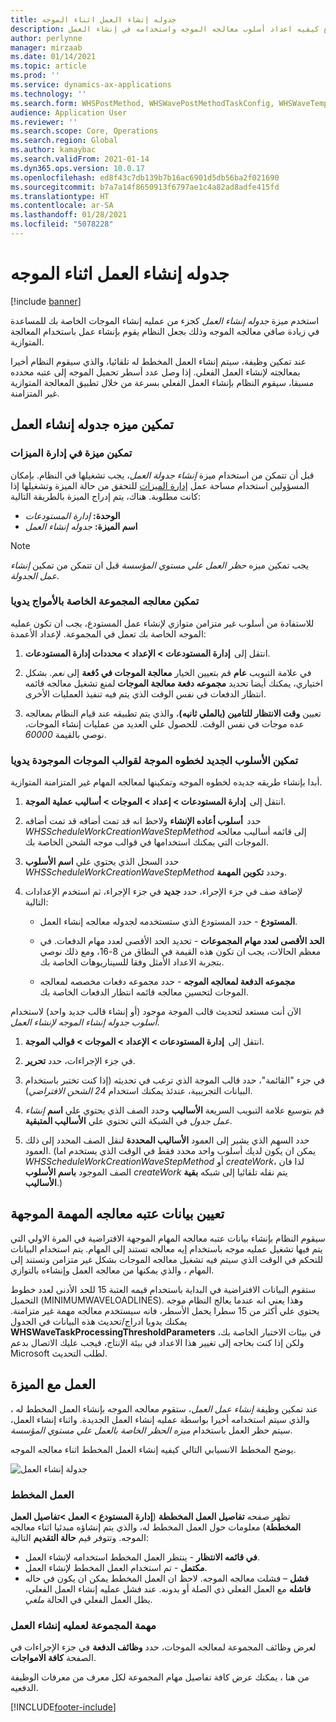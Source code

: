 ```yaml
---
title: جدوله إنشاء العمل اثناء الموجه
description: يوضح هذا الموضوع كيفيه اعداد أسلوب معالجه الموجه واستخدامه في إنشاء العمل.
author: perlynne
manager: mirzaab
ms.date: 01/14/2021
ms.topic: article
ms.prod: ''
ms.service: dynamics-ax-applications
ms.technology: ''
ms.search.form: WHSPostMethod, WHSWavePostMethodTaskConfig, WHSWaveTemplateTable, WHSParameters, WHSWaveTableListPage, WHSWorkTableListPage, WHSWorkTable, BatchJobEnhanced, WHSPlannedWorkOrder
audience: Application User
ms.reviewer: ''
ms.search.scope: Core, Operations
ms.search.region: Global
ms.author: kamaybac
ms.search.validFrom: 2021-01-14
ms.dyn365.ops.version: 10.0.17
ms.openlocfilehash: ed8f43c7db139b7b16ac6901d5db56ba2f021690
ms.sourcegitcommit: b7a7a14f8650913f6797ae1c4a82ad8adfe415fd
ms.translationtype: HT
ms.contentlocale: ar-SA
ms.lasthandoff: 01/28/2021
ms.locfileid: "5078228"
---
```

# <a name="schedule-work-creation-during-wave"></a>جدوله إنشاء العمل اثناء الموجه

[!include [banner](../includes/banner.md)]

استخدم ميزة *جدوله إنشاء العمل* كجزء من عمليه إنشاء الموجات الخاصة بك للمساعدة في زيادة صافي معالجه الموجه وذلك بجعل النظام يقوم بإنشاء عمل باستخدام المعالجة المتوازية.

عند تمكين وظيفة، سيتم إنشاء العمل المخطط له تلقائيا، والذي سيقوم النظام أخيرا بمعالجته لإنشاء العمل الفعلي. إذا وصل عدد أسطر تحميل الموجه إلى عتبه محدده مسبقا، سيقوم النظام بإنشاء العمل الفعلي بسرعة من خلال تطبيق المعالجة المتوازية غير المتزامنة.

## <a name="enable-the-schedule-work-creation-feature"></a>تمكين ميزه جدوله إنشاء العمل

### <a name="enable-the-feature-in-feature-management"></a>تمكين ميزة في إدارة الميزات

قبل أن تتمكن من استخدام ميزة *إنشاء جدولة العمل*، يجب تشغيلها في النظام. بإمكان المسؤولين استخدام مساحة عمل [إدارة الميزات](../../fin-ops-core/fin-ops/get-started/feature-management/feature-management-overview.md) للتحقق من حالة الميزة وتشغيلها إذا كانت مطلوبة. هناك، يتم إدراج الميزة بالطريقة التالية:

- **الوحدة:** *إدارة المستودعات*
- **اسم الميزة:** *جدوله إنشاء العمل*

> [!NOTE]
> يجب تمكين ميزه *حظر العمل علي مستوي المؤسسة* قبل ان تتمكن من تمكين *إنشاء عمل الجدولة*.

### <a name="manually-enable-batch-processing-of-waves"></a>تمكين معالجه المجموعة الخاصة بالأمواج يدويا

للاستفادة من أسلوب غير متزامن متوازي لإنشاء عمل المستودع، يجب ان تكون عمليه الموجه الخاصة بك تعمل في المجموعة. لإعداد الأعمدة:

1. انتقل إلى  **إدارة المستودعات \> الإعداد‬ \> محددات إدارة المستودعات**.

1. في علامة التبويب **عام** قم بتعيين الخيار **معالجة الموجات في دُفعة** إلى *نعم*. بشكل اختياري، يمكنك أيضا تحديد **مجموعه دفعة معالجة الموجات** لمنع تشغيل معالجه قائمه انتظار الدفعات في نفس الوقت الذي يتم فيه تنفيذ العمليات الأخرى.

1. تعيين **وقت الانتظار للتامين (بالملي ثانيه)**، والذي يتم تطبيقه عند قيام النظام بمعالجه عده موجات في نفس الوقت. للحصول علي العديد من عمليات إنشاء الموجات، نوصي بالقيمة *60000*.

### <a name="manually-enable-the-new-wave-step-method-for-existing-wave-templates"></a>تمكين الأسلوب الجديد لخطوه الموجة لقوالب الموجات الموجودة يدويا

أبدا بإنشاء طريقه جديده لخطوه الموجه وتمكينها لمعالجه المهام غير المتزامنة المتوازية.

1. انتقل إلى  **إدارة المستودعات \> إعداد \> الموجات \> أساليب عملية الموجة**.

1. حدد  **أسلوب أعاده الإنشاء** ولاحظ انه قد تمت أضافه قد تمت أضافه *WHSScheduleWorkCreationWaveStepMethod* إلى قائمه أساليب معالجه الموجات التي يمكنك استخدامها في قوالب موجه الشحن الخاصة بك.

1. حدد السجل الذي يحتوي علي **اسم الأسلوب** *WHSScheduleWorkCreationWaveStepMethod* وحدد **تكوين المهمة**.

1. لإضافة صف في جزء الإجراء، حدد **جديد** في جزء الإجراء، ثم استخدم الإعدادات التالية:

    - **المستودع** - حدد المستودع الذي ستستخدمه لجدوله معالجه إنشاء العمل.

    - **الحد الأقصى لعدد مهام المجموعات** - تحديد الحد الأقصى لعدد مهام الدفعات. في معظم الحالات، يجب ان تكون هذه القيمة في النطاق من 8-16، ومع ذلك نوصي بتجربة الاعداد الأمثل وفقا للسيناريوهات الخاصة بك.

    - **مجموعه الدفعة لمعالجه الموجه** - حدد مجموعه دفعات مخصصه لمعالجه الموجات لتحسين معالجه قائمه انتظار الدفعات الخاصة بك.

الآن أنت مستعد لتحديث قالب الموجة موجود (أو إنشاء قالب جديد واحد) لاستخدام *أسلوب جدوله إنشاء الموجه لإنشاء العمل*.

1. انتقل إلى  **إدارة المستودعات \> الإعداد \> الموجات \> قوالب الموجة**.

1. في جزء الإجراءات، حدد **تحرير**.

1. في جزء "القائمة"، حدد قالب الموجة الذي ترغب في تحديثه (إذا كنت تختبر باستخدام البيانات التجريبية، عندئذ يمكنك استخدام *24 الشحن الافتراضي*).

1. قم بتوسيع علامة التبويب السريعة **الأساليب** وحدد الصف الذي يحتوي علي **اسم** *إنشاء عمل جدول* في الشبكة التي تحتوي علي **الأساليب المتبقية**.

1. حدد السهم الذي يشير إلى العمود **الأساليب المحددة** لنقل الصف المحدد إلى ذلك العمود. (يمكن ان يكون لديك أسلوب واحد محدد فقط في الوقت الذي يستخدم اما *WHSScheduleWorkCreationWaveStepMethod* أو *createWork*، لذا فان الصف الموجود **باسم الأسلوب** *createWork* يتم نقله تلقائيا إلى شبكه **بقية الأساليب**.)

## <a name="set-wave-task-processing-threshold-data"></a>تعيين بيانات عتبه معالجه المهمة الموجهة

سيقوم النظام بإنشاء بيانات عتبه معالجه المهام الموجهة الافتراضية في المرة الاولي التي يتم فيها تشغيل عمليه موجه باستخدام إيه معالجه تستند إلى المهام. يتم استخدام البيانات للتحكم في الوقت الذي سيتم فيه تشغيل معالجه الموجات بشكل غير متزامن وتستند إلى المهام ، والذي يمكنها من معالجه العمل وإنشاءه بالتوازي.

ستقوم البيانات الافتراضية في البداية باستخدام قيمه العتبة 15 للحد الأدنى لعدد خطوط التحميل (MINIMUMWAVELOADLINES). وهذا يعني انه عندما يعالج النظام موجه يحتوي علي أكثر من 15 سطرا يحمل الأسطر، فانه سيستخدم معالجه مهمة غير متزامنة. يمكنك يدويا ادراج/تحديث هذه البيانات في الجدول **WHSWaveTaskProcessingThresholdParameters** في بيئات الاختبار الخاصة بك، ولكن إذا كنت بحاجه إلى تغيير هذا الاعداد في بيئة الإنتاج، فيجب عليك الاتصال بدعم Microsoft لطلب التحديث.

## <a name="work-with-the-feature"></a>العمل مع الميزة

عند تمكين وظيفة *إنشاء عمل العمل*، ستقوم معالجه الموجه بإنشاء العمل المخطط له ، والذي سيتم استخدامه أخيرا بواسطة عمليه إنشاء العمل الجديدة. واثناء إنشاء العمل، سيتم حظر العمل باستخدام *ميزه الحظر الخاصة بالعمل علي مستوي المؤسسة*.

يوضح المخطط الانسيابي التالي كيفيه إنشاء العمل المخطط اثناء معالجه الموجه.

![جدولة إنشاء العمل](media/schedule-work-creation-process.png)

### <a name="planned-work"></a>العمل المخطط

تظهر صفحه **تفاصيل العمل المخططة** (**إدارة المستودع \> العمل \>تفاصيل العمل المخططة**) معلومات حول العمل المخطط له، والذي يتم إنشاؤه مبدئيا اثناء معالجه الموجه. وتتوفر قيم **حالة التقديم** التالية:

- **في قائمه الانتظار** - ينتظر العمل المخطط استخدامه لإنشاء العمل.
- **مكتمل** - تم استخدام العمل المخطط لإنشاء العمل.
- **فشل** – فشلت معالجه الموجه. لاحظ ان العمل المخطط يمكن ان يكون في حاله **فاشله** مع العمل الفعلي ذي الصلة أو بدونه. عند فشل عمليه إنشاء العمل الفعلي، يظل العمل الفعلي في الحالة *ملغي*.

### <a name="batch-job-for-the-work-creation-process"></a>مهمة المجموعة لعمليه إنشاء العمل

لعرض وظائف المجموعة لمعالجه الموجات، حدد **وظائف الدفعة** في جزء الإجراءات في الصفحة **كافة الامواجات**.

من هنا ، يمكنك عرض كافة تفاصيل مهام المجموعة لكل معرف من معرفات الوظيفة الدفعيه.


[!INCLUDE[footer-include](../../includes/footer-banner.md)]